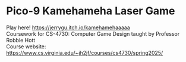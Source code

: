 # Pico-9 Kamehameha Laser Game
Play here! https://jerrygu.itch.io/kamehamehaaaaa  
Coursework for CS-4730: Computer Game Design taught by Professor Robbie Hott  
Course website: https://www.cs.virginia.edu/~jh2jf/courses/cs4730/spring2025/

